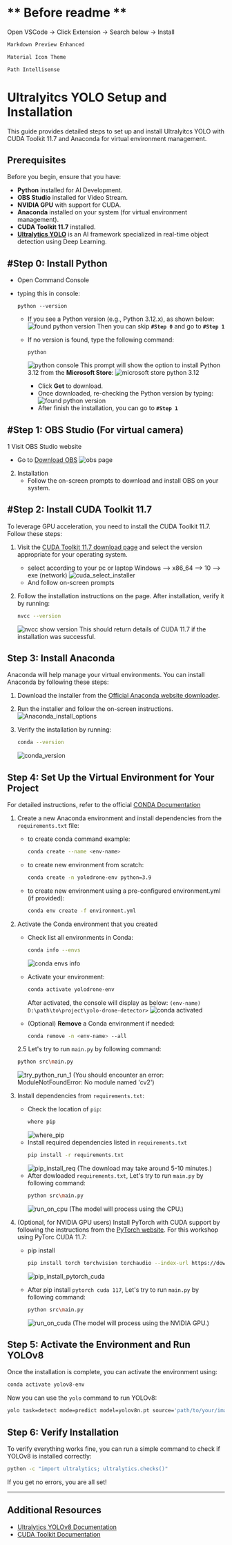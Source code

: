 # ** Before readme **

Open VSCode -> Click Extension -> Search below -> Install

```bash
Markdown Preview Enhanced
```

```bash
Material Icon Theme
```

```bash
Path Intellisense
```

# Ultralyitcs YOLO Setup and Installation

This guide provides detailed steps to set up and install Ultralyitcs YOLO with CUDA Toolkit 11.7 and Anaconda for virtual environment management.




## Prerequisites

Before you begin, ensure that you have:

- **Python** installed for AI Development.
- **OBS Studio** installed for Video Stream.
- **NVIDIA GPU** with support for CUDA.
- **Anaconda** installed on your system (for virtual environment management).
- **CUDA Toolkit 11.7** installed.
- **[Ultralytics YOLO](https://docs.ultralytics.com/)** is an AI framework specialized in real-time object detection using Deep Learning.




## #Step 0: Install Python

- Open Command Console
- typing this in console:
  ```
  python --version
  ```

  - If you see a Python version (e.g., Python 3.12.x), as shown below:
    ![found python version](./resource/docs/python_steup_console_2.png)
    Then you can skip **`#Step 0`** and go to **`#Step 1`**
  - If no version is found, type the following command:

    ```
    python
    ```

    ![python console](./resource//docs/python_setup_console_1.png)
    This prompt will  show the option to install Python 3.12 from the **Microsoft Store**:
    ![microsoft store python 3.12](./resource/docs/python312.png)

    - Click **Get** to download.
    - Once downloaded, re-checking the Python version by typing:
      ![found python version](./resource/docs/python_steup_console_2.png)
    - After finish the installation, you can go to **`#Step 1`**



## #Step 1: OBS Studio (For virtual camera)
1 Visit OBS Studio website
   - Go to [Download OBS](https://obsproject.com/)
      ![obs page](./resource/docs/obs_page.png)
2. Installation
   - Follow the on-screen prompts to download and install OBS on your system.



## #Step 2: Install CUDA Toolkit 11.7

To leverage GPU acceleration, you need to install the CUDA Toolkit 11.7. Follow these steps:

1. Visit the [CUDA Toolkit 11.7 download page](https://developer.nvidia.com/cuda-11-7-0-download-archive) and select the version appropriate for your operating system.

   - select according to your pc or laptop 
      Windows --> x86_64 --> 10 --> exe (network)
     ![cuda_select_installer](./resource/docs/cuda_select_installer.png)
   - And follow on-screen prompts
2. Follow the installation instructions on the page. After installation, verify it by running:
   ```bash
   nvcc --version
   ```
   ![nvcc show version](./resource/docs/nvcc_version.png)
   This should return details of CUDA 11.7 if the installation was successful.



## Step 3: Install Anaconda

Anaconda will help manage your virtual environments. You can install Anaconda by following these steps:

1. Download the installer from the [Official Anaconda website downloader](https://www.anaconda.com/download/success).
2. Run the installer and follow the on-screen instructions.
![Anaconda_install_options](./resource/docs/conda_install_options.png)
3. Verify the installation by running:

   ```bash
   conda --version
   ```
   ![conda_version](./resource/docs/conda_version.png)




## Step 4: Set Up the Virtual Environment for Your Project
For detailed instructions, refer to the official [CONDA Documentation](https://conda.io/projects/conda/en/latest/user-guide/index.html)
1. Create a new Anaconda environment and install dependencies from the `requirements.txt` file:
   - to create conda command example:
      ```bash
      conda create --name <env-name>
      ```
   - to create new environment from scratch:
      ```bash
      conda create -n yolodrone-env python=3.9
      ```
   - to create new environment using a pre-configured environment.yml (if provided):
      ```bash
      conda env create -f environment.yml
      ```

2. Activate the Conda environment that you created
   - Check list all environments in Conda:
      ```bash
      conda info --envs
      ```
      ![conda envs info](./resource/docs/conda_info_envs.png)

   - Activate your environment:
      ```bash
      conda activate yolodrone-env
      ```
      After activated, the console will display as below: 
      `(env-name) D:\path\to\project\yolo-drone-detector>`
      ![conda activated](./resource/docs/conda_activate.png)
   
   - (Optional) **Remove** a Conda environment if needed:
      ```bash
      conda remove -n <env-name> --all
      ```
   2.5 Let's try to run `main.py` by following command:
      ```bash
      python src\main.py
      ```   
      ![try_python_run_1](./resource/docs/try_python_run_1.png)
      (You should encounter an error: ModuleNotFoundError: No module named 'cv2')


3. Install dependencies from `requirements.txt`:
   - Check the location of `pip`:
      ```bash
      where pip
      ```
      ![where_pip](./resource/docs/where_pip.png)
   - Install required dependencies listed in `requirements.txt`
      ```bash
      pip install -r requirements.txt
      ```
      ![pip_install_req](./resource/docs/pip_install_req.png)
      (The download may take around 5-10 minutes.)
   - After dowloaded `requirements.txt`, Let's try to run `main.py` by following command:
      ```bash
      python src\main.py
      ```  
      ![run_on_cpu](./resource/docs/run_on_cpu.png)
      (The model will process using the CPU.)




4. (Optional, for NVIDIA GPU users) Install PyTorch with CUDA support by following the instructions from the [PyTorch website](https://pytorch.org/get-started/locally/). 
For this workshop using PyTorc CUDA 11.7:
   - pip install
      ```bash
      pip install torch torchvision torchaudio --index-url https://download.pytorch.org/whl/cu117
      ```
      ![pip_install_pytorch_cuda](/resource/docs/pip_install_pytorch_cuda.png)

   - After pip install `pytorch cuda 117`, Let's try to run `main.py` by following command:
      ```bash
      python src\main.py
      ``` 
      ![run_on_cuda](./resource/docs/run_on_cuda.png)
      (The model will process using the NVIDIA GPU.)




## Step 5: Activate the Environment and Run YOLOv8

Once the installation is complete, you can activate the environment using:

```bash
conda activate yolov8-env
```

Now you can use the `yolo` command to run YOLOv8:

```bash
yolo task=detect mode=predict model=yolov8n.pt source='path/to/your/image_or_video'
```

## Step 6: Verify Installation

To verify everything works fine, you can run a simple command to check if YOLOv8 is installed correctly:

```bash
python -c "import ultralytics; ultralytics.checks()"
```

If you get no errors, you are all set!

---



## Additional Resources
- [Ultralytics YOLOv8 Documentation](https://docs.ultralytics.com/)
- [CUDA Toolkit Documentation](https://docs.nvidia.com/cuda/)
